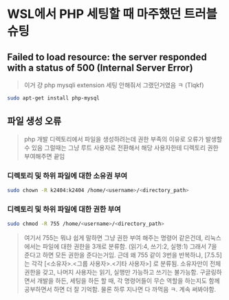 # WSL에서 PHP 세팅할 때 마주했던 트러블슈팅

## Failed to load resource: the server responded with a status of 500 (Internal Server Error)
> 이거 걍 php mysqli extension 세팅 안해줘서 그랬던거였음 ㅋ (Tlqkf)
```bash
sudo apt-get install php-mysql
```
## 파일 생성 오류
> php 개발 디렉토리에서 파일을 생성하려는데 권한 부족의 이유로 오류가 발생할 수 있음 그럴때는 그냥 루트 사용자로 전환해서 해당 사용자한테 디렉토리 권한 부여해주면 끝임
### 디렉토리 및 하위 파일에 대한 소유권 부여
```bash
sudo chown -R k2404:k2404 /home/<username>/<directory_path>
```
### 디렉토리 및 하위 파일에 대한 권한 부여
```bash
sudo chmod -R 755 /home/<username>/<directory_path>
```
> 여기서 755는 뭐냐
> 쉽게 말하면 그냥 권한 부여 해주는 명령어 같은건데,
> 리눅스에서는 파일에 대한 권한을 3개로 분류함. (읽기:4, 쓰기:2, 실행:1)
> 그래서 7을 준다고 하면 모든 권한을 준다는거임.
> 근데 왜 755 같이 3번을 반복하냐,
> [7.5.5]는 각각 [<소유자>.<그룹 사용자>.<기타 사용자>] 로 분류됨. 소유자만이 전체 권한을 갖고, 나머지 사용자는 읽기, 실행만 가능하고 쓰기는 불가능함.
> 구글링하면서 개발을 하든, 세팅을 하든 할 때, 각 명령어들이 무슨 역할을 하는지도 함께 공부하면서 하면 더 잘 기억함.
> 물론 하루 지나면 다 까먹음 ㅋ. 계속 써봐야함.
